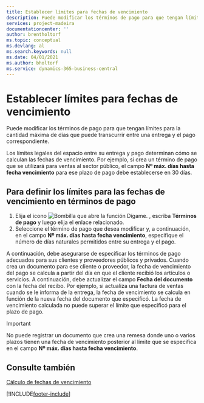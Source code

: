 ```yaml
---
title: Establecer límites para fechas de vencimiento
description: Puede modificar los términos de pago para que tengan límites para la cantidad máxima de días que puede transcurrir entre una entrega y el pago correspondiente.
services: project-madeira
documentationcenter: ''
author: brentholtorf
ms.topic: conceptual
ms.devlang: al
ms.search.keywords: null
ms.date: 04/01/2021
ms.author: bholtorf
ms.service: dynamics-365-business-central
---
```

# <a name="set-limits-for-due-dates"></a>Establecer límites para fechas de vencimiento
Puede modificar los términos de pago para que tengan límites para la cantidad máxima de días que puede transcurrir entre una entrega y el pago correspondiente.  

Los límites legales del espacio entre su entrega y pago determinan cómo se calculan las fechas de vencimiento. Por ejemplo, si crea un término de pago que se utilizará para ventas al sector público, el campo **Nº máx. días hasta fecha vencimiento** para ese plazo de pago debe establecerse en 30 días.  

## <a name="to-set-limits-for-due-dates-on-payment-terms"></a>Para definir los límites para las fechas de vencimiento en términos de pago

1.  Elija el icono ![Bombilla que abre la función Dígame.](../../media/ui-search/search_small.png "Dígame qué desea hacer") , escriba **Términos de pago** y luego elija el enlace relacionado.  
2.  Seleccione el término de pago que desea modificar y, a continuación, en el campo **Nº máx. días hasta fecha vencimiento**, especifique el número de días naturales permitidos entre su entrega y el pago.  

A continuación, debe asegurarse de especificar los términos de pago adecuados para sus clientes y proveedores públicos y privados. Cuando crea un documento para ese cliente o proveedor, la fecha de vencimiento del pago se calcula a partir del día en que el cliente recibió los artículos o servicios. A continuación, debe actualizar el campo **Fecha del documento** con la fecha del recibo. Por ejemplo, si actualiza una factura de ventas cuando se le informa de la entrega, la fecha de vencimiento se calcula en función de la nueva fecha del documento que especificó. La fecha de vencimiento calculada no puede superar el límite que especificó para el plazo de pago.  

> [!IMPORTANT]  
>  No puede registrar un documento que crea una remesa donde uno o varios plazos tienen una fecha de vencimiento posterior al límite que se especifica en el campo **Nº máx. días hasta fecha vencimiento**.  

## <a name="see-also"></a>Consulte también
 [Cálculo de fechas de vencimiento](calculating-due-dates.md)


[!INCLUDE[footer-include](../../includes/footer-banner.md)]
